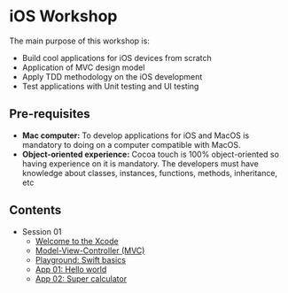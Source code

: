 # iOS Workshop

The main purpose of this workshop is:

- Build cool applications for iOS devices from scratch
- Application of MVC design model 
- Apply TDD methodology on the iOS development
- Test applications with Unit testing and UI testing

## Pre-requisites

- **Mac computer:** To develop applications for iOS and MacOS is mandatory to doing on a computer compatible with MacOS.
- **Object-oriented experience:** Cocoa touch is 100% object-oriented so having experience on it is mandatory. The developers must have knowledge about classes, instances, functions, methods, inheritance, etc

## Contents 
* Session 01
  * [Welcome to the Xcode](./Docs/Xcode/)
  * [Model-View-Controller (MVC) ](./Docs/MVC/)
  * [Playground: Swift basics](./Examples/Example_00_Swift/)
  * [App 01: Hello world](./Examples/Example_01_HelloWorld/) 
  * [App 02: Super calculator](./Examples/Example_02_Calculator/)
